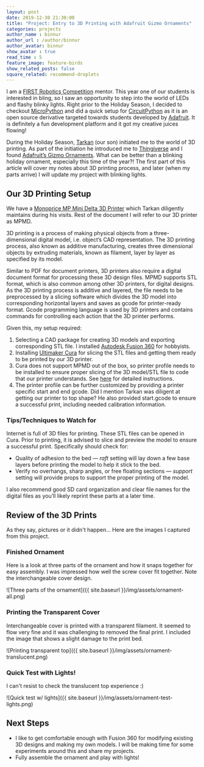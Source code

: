 ```yaml
---
layout: post
date: 2019-12-30 21:30:00
title: "Project: Entry to 3D Printing with Adafruit Gizmo Ornaments"
categories: projects
author_name : binnur
author_url : /author/binnur
author_avatar: binnur
show_avatar : true
read_time : 5
feature_image: feature-birds
show_related_posts: false
square_related: recommend-droplets
---
```

I am a [FIRST Robotics Competition](https://www.firstinspires.org/robotics/frc)
mentor. This year one of our students is interested in bling, so I saw an
opportunity to step into the world of LEDs and flashy blinky lights. Right prior
to the Holiday Season, I decided to checkout
[MicroPython](https://micropython.org) and did a quick setup for
[CircuitPython](https://circuitpython.org) as it is an open source derivative
targeted towards students developed by [Adafruit](https://www.adafruit.com). It
is definitely a fun development platform and it got my creative juices flowing!

During the Holiday Season,
[Tarkan](https://www.linkedin.com/in/tarkan-al-kazily/) (our son) initiated me
to the world of 3D printing.  As part of the initiation he introduced me to
[Thingiverse](https://www.thingiverse.com) and I found [Adafruit’s Gizmo
Ornaments](https://www.thingiverse.com/thing:4019946). What can be better than a
blinking holiday ornament, especially this time of the year?! The first part of
this article will cover my notes about 3D printing process, and later (when my
parts arrive) I will update my project with blinking lights.

## Our 3D Printing Setup
We have a [Monoprice MP Mini Delta 3D
Printer](https://www.monoprice.com/product?p_id=21666) which Tarkan diligently
maintains during his visits. Rest of the document I will refer to our 3D printer
as MPMD.

3D printing is a process of making physical objects from a three-dimensional digital model, i.e. object’s CAD representation. The 3D printing process, also known as additive manufacturing, creates three dimensional objects by extruding materials, known as filament, layer by layer as specified by its model. 

Similar to PDF for document printers, 3D printers also require a digital
document format for processing these 3D design files. MPMD supports STL format,
which is also common among other 3D printers, for digital designs. As the 3D
printing process is additive and layered, the file needs to be preprocessed by a
slicing software which divides the 3D model into corresponding horizontal layers
and saves as gcode for printer-ready format. Gcode programming language is used by 3D
printers and contains commands for controlling each action that the 3D printer
performs.

Given this, my setup required:
1. Selecting a CAD package for creating 3D models and exporting corresponding STL file. I installed [Autodesk Fusion 360](https://www.autodesk.com/campaigns/fusion-360-for-hobbyists) for hobbyists.
2. Installing [Ultimaker Cura](https://ultimaker.com/software/ultimaker-cura) for slicing the STL files and getting them ready to be printed by our 3D printer.
3. Cura does not support MPMD out of the box, so printer profile needs to be installed to ensure proper slicing of the 3D model/STL file to code that our printer understands. See [here](https://docs.google.com/document/d/1LHomAxmgSWEggiCM1p6B0vZCIcJPIFTe0OqnozhtZxc/edit) for detailed instructions.
4. The printer profile can be further customized by providing a printer specific start and end gcode. Did I mention Tarkan was diligent at getting our printer to top shape? He also provided start.gcode to ensure a successful print, including needed calibration information.

### Tips/Techniques to Watch for
Internet is full of 3D files for printing. These STL files can be opened in
Cura. Prior to printing, it is advised to slice and preview the model to ensure
a successful print. Specifically should check for:
* Quality of adhesion to the bed — *raft* setting will lay down a few base layers before printing the model to help it stick to the bed.
* Verify no overhangs, sharp angles, or free floating sections — *support* setting will provide props to support the proper printing of the model.

I also recommend good SD card organization and clear file names for the digital files as you’ll likely reprint these parts at a later time.

## Review of the 3D Prints
As they say, pictures or it didn't happen... Here are the images I captured from
this project.

### Finished Ornament
Here is a look at three parts of the ornament and how it snaps together for easy
assembly. I was impressed how well the screw cover fit together. Note the
interchangeable cover design.

![Three parts of the ornament]({{ site.baseurl }}/img/assets/ornament-all.png)

### Printing the Transparent Cover
Interchangeable cover is printed with a transparent filament. It seemed to flow
very fine and it was challenging to removed the final print. I included the
image that shows a slight damage to the print bed.

![Printing transparent top]({{ site.baseurl }}/img/assets/ornament-translucent.png)

### Quick Test with Lights!
I can't resist to check the translucent top experience :)

![Quick test w/ lights]({{ site.baseurl }}/img/assets/ornament-test-lights.png)


## Next Steps
* I like to get comfortable enough with Fusion 360 for modifying existing
  3D designs and making my own models. I will be making time for some
  experiments around this and share my projects.
* Fully assemble the ornament and play with lights!